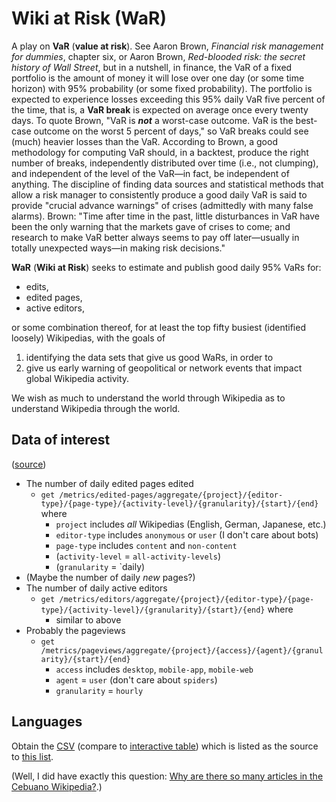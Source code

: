 # Wiki at Risk (WaR)

A play on **VaR** (**value at risk**). See Aaron Brown, _Financial risk management for dummies_, chapter six, or Aaron Brown, _Red-blooded risk: the secret history of Wall Street_, but in a nutshell, in finance, the VaR of a fixed portfolio is the amount of money it will lose over one day (or some time horizon) with 95% probability (or some fixed probability). The portfolio is expected to experience losses exceeding this 95% daily VaR five percent of the time, that is, a **VaR break** is expected on average once every twenty days. To quote Brown, "VaR is ***not*** a worst-case outcome. VaR is the best-case outcome on the worst 5 percent of days," so VaR breaks could see (much) heavier losses than the VaR. According to Brown, a good methodology for computing VaR should, in a backtest, produce the right number of breaks, independently distributed over time (i.e., not clumping), and independent of the level of the VaR—in fact, be independent of anything. The discipline of finding data sources and statistical methods that allow a risk manager to consistently produce a good daily VaR is said to provide "crucial advance warnings" of crises (admittedly with many false alarms). Brown: "Time after time in the past, little disturbances in VaR have been the only warning that the markets gave of crises to come; and research to make VaR better always seems to pay off later—usually in totally unexpected ways—in making risk decisions."

**WaR** (**Wiki at Risk**) seeks to estimate and publish good daily 95% VaRs for:
- edits,
- edited pages,
- active editors,

or some combination thereof, for at least the top fifty busiest (identified loosely) Wikipedias, with the goals of
1. identifying the data sets that give us good WaRs, in order to
2. give us early warning of geopolitical or network events that impact global Wikipedia activity.

We wish as much to understand the world through Wikipedia as to understand Wikipedia through the world.

## Data of interest

([source](https://wikimedia.org/api/rest_v1/#/))

- The number of daily edited pages edited
  - `get /metrics/edited-pages/aggregate/{project}/{editor-type}/{page-type}/{activity-level}/{granularity}/{start}/{end}` where
    - `project` includes *all* Wikipedias (English, German, Japanese, etc.)
    - `editor-type` includes `anonymous` or `user` (I don't care about bots)
    - `page-type` includes `content` and `non-content`
    - (`activity-level` = `all-activity-levels`)
    - (`granularity` = `daily)
- (Maybe the number of daily *new* pages?)
- The number of daily active editors
  - `get /metrics/editors/aggregate/{project}/{editor-type}/{page-type}/{activity-level}/{granularity}/{start}/{end}` where
    - similar to above
- Probably the pageviews
  - `get /metrics/pageviews/aggregate/{project}/{access}/{agent}/{granularity}/{start}/{end}`
    - `access` includes `desktop`, `mobile-app`, `mobile-web`
    - `agent` = `user` (don't care about `spiders`)
    - `granularity` = `hourly`

## Languages

Obtain the [CSV](http://wikistats.wmflabs.org/api.php?action=dump&table=wikipedias&format=csv) (compare to [interactive table](http://wikistats.wmflabs.org/display.php?t=wp)) which is listed as the source to [this list](https://meta.wikimedia.org/wiki/List_of_Wikipedias).

(Well, I did have exactly this question: [Why are there so many articles in the Cebuano Wikipedia?](https://www.quora.com/Why-are-there-so-many-articles-in-the-Cebuano-language-on-Wikipedia).)



